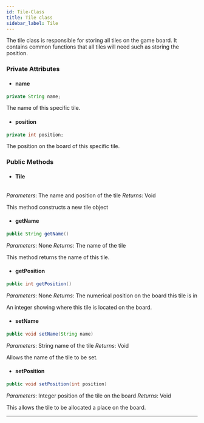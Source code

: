 ```yaml
---
id: Tile-Class
title: Tile class
sidebar_label: Tile
---
```


The tile class is responsible for storing all tiles on the game board. It contains common functions that all tiles will need such as storing the position. 

### Private Attributes 
- #### name
```java
private String name;
```
The name of this specific tile.

- #### position
```java
private int position;
```
The position on the board of this specific tile.

### Public Methods 
- #### Tile
```java

```
*Parameters*: The name and position of the tile
*Returns*: Void

This method constructs a new tile object

- #### getName
```java
public String getName()
```
*Parameters*: None
*Returns*: The name of the tile 

This method returns the name of this tile.

- #### getPosition
```java
public int getPosition()
```
*Parameters*: None
*Returns*: The numerical position on the board this tile is in

An integer showing where this tile is located on the board.


- #### setName
```java
public void setName(String name)
```
*Parameters*: String name of the tile
*Returns*: Void

Allows the name of the tile to be set.

- #### setPosition
```java
public void setPosition(int position)
```
*Parameters*: Integer position of the tile on the board
*Returns*: Void

This allows the tile to be allocated a place on the board. 

---